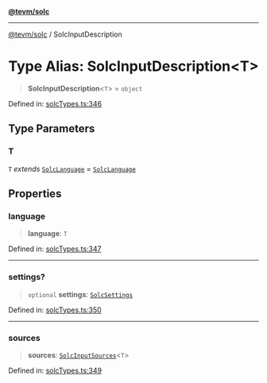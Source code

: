 [**@tevm/solc**](../README.md)

***

[@tevm/solc](../globals.md) / SolcInputDescription

# Type Alias: SolcInputDescription\<T\>

> **SolcInputDescription**\<`T`\> = `object`

Defined in: [solcTypes.ts:346](https://github.com/evmts/compiler/blob/main/packages/solc/src/solcTypes.ts#L346)

## Type Parameters

### T

`T` *extends* [`SolcLanguage`](SolcLanguage.md) = [`SolcLanguage`](SolcLanguage.md)

## Properties

### language

> **language**: `T`

Defined in: [solcTypes.ts:347](https://github.com/evmts/compiler/blob/main/packages/solc/src/solcTypes.ts#L347)

***

### settings?

> `optional` **settings**: [`SolcSettings`](SolcSettings.md)

Defined in: [solcTypes.ts:350](https://github.com/evmts/compiler/blob/main/packages/solc/src/solcTypes.ts#L350)

***

### sources

> **sources**: [`SolcInputSources`](SolcInputSources.md)\<`T`\>

Defined in: [solcTypes.ts:349](https://github.com/evmts/compiler/blob/main/packages/solc/src/solcTypes.ts#L349)
